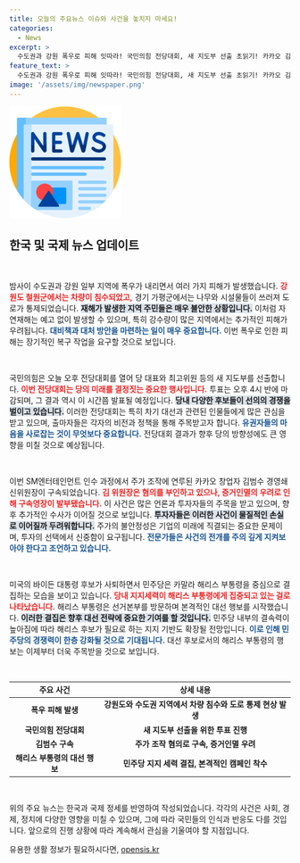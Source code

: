```yaml
---
title: 오늘의 주요뉴스 이슈와 사건을 놓치지 마세요!
categories:
  - News
excerpt: >
  수도권과 강원 폭우로 피해 잇따라! 국민의힘 전당대회, 새 지도부 선출 초읽기! 카카오 김범수 구속, 주가 조작 혐의는? 해리스, 민주당 대선 행보 본격 시작! 클릭해서 자세히 알아보세요!
feature_text: >
  수도권과 강원 폭우로 피해 잇따라! 국민의힘 전당대회, 새 지도부 선출 초읽기! 카카오 김범수 구속, 주가 조작 혐의는? 해리스, 민주당 대선 행보 본격 시작! 클릭해서 자세히 알아보세요!
image: '/assets/img/newspaper.png'
---
```


<p><img src="/assets/img/newspaper.png" alt="kimp 속보" /></p>

<h2 data-ke-size="size26">한국 및 국제 뉴스 업데이트</h2>

<p data-ke-size="size16">&nbsp;</p>

<p>밤사이 수도권과 강원 일부 지역에 폭우가 내리면서 여러 가지 피해가 발생했습니다. <b><span style="color: #ee2323;">강원도 철원군에서는 차량이 침수되었고,</span></b> 경기 가평군에서는 나무와 시설물들이 쓰러져 도로가 통제되었습니다. <b><span style="background-color: #21538527;">재해가 발생한 지역 주민들은 매우 불안한 상황입니다.</span></b> 이처럼 자연재해는 예고 없이 발생할 수 있으며, 특히 강수량이 많은 지역에서는 추가적인 피해가 우려됩니다. <b><span style="color: #1a5490;">대비책과 대처 방안을 마련하는 일이 매우 중요합니다.</span></b> 이번 폭우로 인한 피해는 장기적인 복구 작업을 요구할 것으로 보입니다. </p>

<p data-ke-size="size16">&nbsp;</p>

<p>국민의힘은 오늘 오후 전당대회를 열어 당 대표와 최고위원 등의 새 지도부를 선출합니다. <b><span style="color: #ee2323;">이번 전당대회는 당의 미래를 결정짓는 중요한 행사입니다.</span></b> 투표는 오후 4시 반에 마감되며, 그 결과 역시 이 시간쯤 발표될 예정입니다. <b><span style="background-color: #21538527;">당내 다양한 후보들이 선의의 경쟁을 벌이고 있습니다.</span></b> 이러한 전당대회는 특히 차기 대선과 관련된 인물들에게 많은 관심을 받고 있으며, 출마자들은 각자의 비전과 정책을 통해 주목받고자 합니다. <b><span style="color: #1a5490;">유권자들의 마음을 사로잡는 것이 무엇보다 중요합니다.</span></b> 전당대회 결과가 향후 당의 방향성에도 큰 영향을 미칠 것으로 예상됩니다.</p>

<p data-ke-size="size16">&nbsp;</p>

<p>이번 SM엔터테인먼트 인수 과정에서 주가 조작에 연루된 카카오 창업자 김범수 경영쇄신위원장이 구속되었습니다. <b><span style="color: #ee2323;">김 위원장은 혐의를 부인하고 있으나, 증거인멸의 우려로 인해 구속영장이 발부됐습니다.</span></b> 이 사건은 많은 언론과 투자자들의 주목을 받고 있으며, 향후 추가적인 수사가 이어질 것으로 보입니다. <b><span style="background-color: #21538527;">투자자들은 이러한 사건이 물질적인 손실로 이어질까 두려워합니다.</span></b> 주가의 불안정성은 기업의 미래에 직결되는 중요한 문제이며, 투자의 선택에서 신중함이 요구됩니다. <b><span style="color: #1a5490;">전문가들은 사건의 전개를 주의 깊게 지켜보아야 한다고 조언하고 있습니다.</span></b></p>

<p data-ke-size="size16">&nbsp;</p>

<p>미국의 바이든 대통령 후보가 사퇴하면서 민주당은 카말라 해리스 부통령을 중심으로 결집하는 모습을 보이고 있습니다. <b><span style="color: #ee2323;">당내 지지세력이 해리스 부통령에게 집중되고 있는 걸로 나타났습니다.</span></b> 해리스 부통령은 선거본부를 방문하며 본격적인 대선 행보를 시작했습니다. <b><span style="background-color: #21538527;">이러한 결집은 향후 대선 전략에 중요한 기여를 할 것입니다.</span></b> 민주당 내부의 결속력이 높아짐에 따라 해리스 후보가 필요로 하는 지지 기반도 확장될 전망입니다. <b><span style="color: #1a5490;">이로 인해 민주당의 경쟁력이 한층 강화될 것으로 기대됩니다.</span></b> 대선 후보로서의 해리스 부통령의 행보는 이제부터 더욱 주목받을 것으로 보입니다.</p>

<p data-ke-size="size16">&nbsp;</p>

<table>
    <thead>
        <tr>
            <th style="text-align: center; height: 17px;"><b>주요 사건</b></th>
            <th style="text-align: center; height: 17px;"><b>상세 내용</b></th>
        </tr>
    </thead>
    <tbody>
        <tr>
            <td style="text-align: center; height: 17px;"><b>폭우 피해 발생</b></td>
            <td style="text-align: center; height: 17px;"><b>강원도와 수도권 지역에서 차량 침수와 도로 통제 현상 발생</b></td>
        </tr>
        <tr>
            <td style="text-align: center; height: 17px;"><b>국민의힘 전당대회</b></td>
            <td style="text-align: center; height: 17px;"><b>새 지도부 선출을 위한 투표 진행</b></td>
        </tr>
        <tr>
            <td style="text-align: center; height: 17px;"><b>김범수 구속</b></td>
            <td style="text-align: center; height: 17px;"><b>주가 조작 혐의로 구속, 증거인멸 우려</b></td>
        </tr>
        <tr>
            <td style="text-align: center; height: 17px;"><b>해리스 부통령의 대선 행보</b></td>
            <td style="text-align: center; height: 17px;"><b>민주당 지지 세력 결집, 본격적인 캠페인 착수</b></td>
        </tr>
    </tbody>
</table>

<p data-ke-size="size16">&nbsp;</p>

<p>위의 주요 뉴스는 한국과 국제 정세를 반영하여 작성되었습니다. 각각의 사건은 사회, 경제, 정치에 다양한 영향을 미칠 수 있으며, 그에 따라 국민들의 인식과 반응도 다를 것입니다. 앞으로의 진행 상황에 따라 계속해서 관심을 기울여야 할 지점입니다.</p>
유용한 생활 정보가 필요하시다면, <a href="https://opensis.kr" rel="dofollow">opensis.kr</a>



